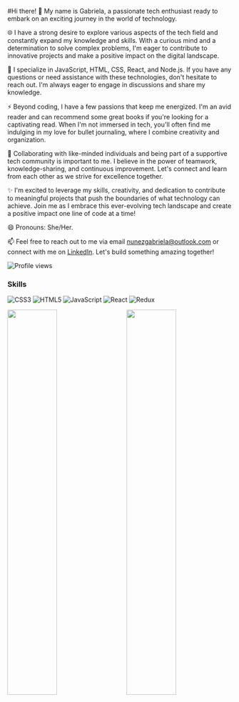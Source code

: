 #Hi there! 👋 My name is Gabriela,  a passionate tech enthusiast ready to embark on an exciting journey in the world of technology.


🌐 I have a strong desire to explore various aspects of the tech field and constantly expand my knowledge and skills. With a curious mind and a determination to solve complex problems, I'm eager to contribute to innovative projects and make a positive impact on the digital landscape.

💬 I specialize in JavaScript, HTML, CSS, React, and Node.js. If you have any questions or need assistance with these technologies, don't hesitate to reach out. I'm always eager to engage in discussions and share my knowledge.

⚡ Beyond coding, I have a few passions that keep me energized. I'm an avid reader and can recommend some great books if you're looking for a captivating read. When I'm not immersed in tech, you'll often find me indulging in my love for bullet journaling, where I combine creativity and organization. 

🔬 Collaborating with like-minded individuals and being part of a supportive tech community is important to me. I believe in the power of teamwork, knowledge-sharing, and continuous improvement. Let's connect and learn from each other as we strive for excellence together.

✨ I'm excited to leverage my skills, creativity, and dedication to contribute to meaningful projects that push the boundaries of what technology can achieve. Join me as I embrace this ever-evolving tech landscape and create a positive impact one line of code at a time!

😄 Pronouns: She/Her. 

📫 Feel free to reach out to me via email [nunezgabriela@outlook.com](mailto:nunezgabriela@outlook.com) or connect with me on [LinkedIn](https://www.linkedin.com/in/gabrielanunez-/). Let's build something amazing together!

![Profile views](https://gpvc.arturio.dev/Gabriela-Nunez)  


### Skills


![CSS3](https://img.shields.io/badge/css3-%231572B6.svg?style=for-the-badge&logo=css3&logoColor=white)
![HTML5](https://img.shields.io/badge/html5-%23E34F26.svg?style=for-the-badge&logo=html5&logoColor=white)
![JavaScript](https://img.shields.io/badge/javascript-%23323330.svg?style=for-the-badge&logo=javascript&logoColor=%23F7DF1E)
![React](https://img.shields.io/badge/react-%2320232a.svg?style=for-the-badge&logo=react&logoColor=%2361DAFB)
![Redux](https://img.shields.io/badge/redux-%23593d88.svg?style=for-the-badge&logo=redux&logoColor=white)


<img align="left" width="47%" src="https://github-readme-stats.vercel.app/api?username=Gabriela-Nunez&show_icons=true&theme=jolly" />
     
<img align="right" width="47%" src="https://github-readme-stats.vercel.app/api/top-langs/?username=Gabriela-Nunez&layout=donut" />   


